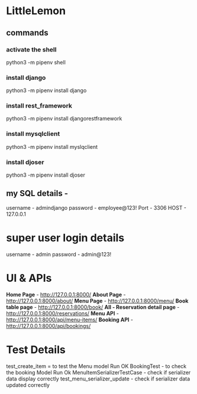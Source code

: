# LittleLemon
## commands
### activate the shell
python3 -m pipenv shell
### install django
python3 -m pipenv install django
### install rest_framework
python3 -m pipenv install djangorestframework
### install mysqlclient 
python3 -m pipenv install myslqclient
### install djoser 
python3 -m pipenv install djoser


## my SQL details - 
username - admindjango 
password - employee@123!
Port - 3306
HOST - 127.0.0.1

# super user login details
  username - admin
  password  - admin@123!

# UI & APIs
  **Home Page** - http://127.0.0.1:8000/
  **About Page** - http://127.0.0.1:8000/about/
  **Menu Page** - http://127.0.0.1:8000/menu/
  **Book table page** - http://127.0.0.1:8000/book/
  **All - Reservation detail page** - http://127.0.0.1:8000/reservations/
  **Menu API** - http://127.0.0.1:8000/api/menu-items/
  **Booking API** - http://127.0.0.1:8000/api/bookings/

# Test Details
  test_create_item =  to test the Menu model Run OK
  BookingTest - to check the booking Model Run Ok
  MenuItemSerializerTestCase - check if serializer data display correctly
  test_menu_serializer_update - check if serializer data updated correctly

  
